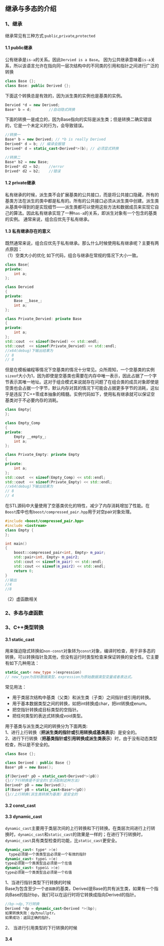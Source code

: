 ## 继承与多态的介绍
### 1、继承
继承常见有三种方式:`public`,`private`,`protected`
#### 1.1 public继承
公有继承是`is-a`的关系。因此`Dervied is a Base`。
因为公共继承意味着`is-a`关系，所以该语言允许在指向同一层次结构中的不同类的引用和指针之间进行广泛的转换
```cpp
class Base {};
class Base: public Derived {};
```
下面这个转换总是有效的，因为派生类的实例也是基类的实例。
```cpp
Dervied *d = new Derived;
Base* b = d;        //自动隐式转换
```
下面的转换一是成立的，因为Base指向的实际是派生类；但是转换二确实错误的，它是一个未定义的行为，会导致错误。
```cpp
//转换一
Base* b = new Derived; // *b is really Derived
Derived* d = b; // 编译会报错
Derived* d = static_cast<Derived*>(b); // 必须显式转换 

//转换二
Base* b2 = new Base;
Drived* d2 = b2;    //error
Drived* d2 = b2;    //错误
```

#### 1.2 private继承
私有继承的时候，派生类不会扩展基类的公共接口，而是将公共接口隐藏，所有的基类方法在派生的类中都是私有的。所有的公共接口必须从派生类中创建。派生类从基类中得到的是实现细节——派生类都可以使用这些方法和数据成员来实现它自己的算法。因此私有继承实现了一种`has-a`的关系，即派生对象有一个包含的基类的实例。
通常来说，组合应优先于私有继承。 
#### 1.3 私有继承存在的意义
既然通常来说，组合应优先于私有继承。那么什么时候使用私有继承呢？主要有两点原因：  
（1）空类大小的优化 
如下代码，组合与继承在常规的情况下大小一致。
```cpp
class Base{
private:
    int a;
};

class Dervied
{
private:
    Base __base_;
    int a;
};

class Private_Dervied: private Base
{
private:
    int a;
};
std::cout  << sizeof(Dervied) << std::endl;
std::cout  << sizeof(Private_Dervied) << std::endl;
//x64(debug)下输出结果为
// 8
// 8
```
但是在模板编程等情况下空基类的情况十分常见。众所周知，一个空基类的实例`sizeof`大小为1，因为即使是空基类也需要在内存中唯一表示，因此占据了一个字节表示其唯一地址。这对于组合模式来说就存在问题了在组合类的成员对象即使是空类也会占据一个字节，默认内存对其的情况下可能会占据更多字节的消耗，这似乎是违反了C++零成本抽象的精髓。实例代码如下，使用私有继承就可以保证空基类对于不必要内存的消耗。
```cpp
class Empty{
};

class Empty_Comp
{
private:
    Empty __empty_;
    int a;
};

class Private_Empty: private Empty
{
private:
    int a;
};
std::cout  << sizeof(Empty_Comp) << std::endl;
std::cout  << sizeof(Private_Empty) << std::endl;
//x64(debug)下输出结果为
// 8
// 4
```
在STL源码中大量使用了空基类优化的特性，减少了内存消耗增加了性能。在`Boost`库中也有`boost/compressed_pair.hpp`用于对空pair对象处理。
```cpp
#include <boost/compressed_pair.hpp>
#include <iostream>
class Empty {
};

int main()
{
    boost::compressed_pair<int, Empty> m_pair;
    std::pair<int, Empty> m_pair2;
    std::cout << sizeof(m_pair) << std::endl;   
    std::cout << sizeof(m_pair2) << std::endl;
	return 0;
}
//输出 
//4
//8
```
（2）虚函数相关  
### 2、多态与虚函数


### 3、C++类型转换

#### 3.1 static_cast
用来强迫隐式转换如`non-const`对象转为`const`对象，编译时检查，用于非多态的转换，可以转换指针及其他，但没有运行时类型检查来保证转换的安全性。它主要有如下几种用法：
```cpp
static_cast< new_type >(expression)
// new_type为目标数据类型，expression为原始数据类型变量或者表达式。
```
常见用法：
- 用于类层次结构中基类（父类）和派生类（子类）之间指针或引用的转换。
- 用于基本数据类型之间的转换，如把int转换成char，把int转换成enum。
- 把空指针转换成目标类型的空指针。
- 把任何类型的表达式转换成void类型。  

用于基类与派生类之间的转换分为下面两类:  
1、进行上行转换（**把派生类的指针或引用转换成基类表示**）是安全的。  
2、进行下行转换（**把基类指针或引用转换成派生类表示**）时，由于没有动态类型检查，所以是不安全的。
```cpp
class Base {};

class Derived : public Base {}
Base* pB = new Base();

if(Derived* pD = static_cast<Derived*>(pB))
{}//下行转换是不安全的(坚决抵制这种方法)
Derived* pD = new Derived();
if(Base* pB = static_cast<Base*>(pD))
{}//上行转换(派生类转换为基类）是安全的
```
#### 3.2 const_cast

#### 3.3 dynamic_cast
`dynamic_cast`主要用于类层次间的上行转换和下行转换。在类层次间进行上行转换时，`dynamic_cast`和`static_cast`的效果是一样的；在进行下行转换时，`dynamic_cast`具有类型检查的功能，比`static_cast`更安全。
```cpp
dynamic_cast< type* >(e)
　type必须是一个类类型且必须是一个有效的指针
dynamic_cast< type& >(e)
type必须是一个类类型且必须是一个左值
dynamic_cast< type&& >(e)
type必须是一个类类型且必须是一个右值
```
1、当进行指针类型下行转换的时候  
Base为包含至少一个`虚函数`的基类，Derived是Base的共有派生类，如果有一个指向Base的指针bp，我们可以在运行时将它转换成指向Derived的指针。
```cpp
//bp->dp,下行转换
Derived *dp = dynamic_cast<Derived *>(bp);
如果转换失败：dp为nullptr。
如果成功：返回正确的指针。
```
2、 当进行引用类型的下行转换的时候  
#### 3.4